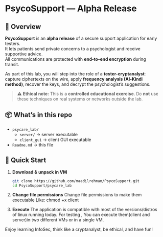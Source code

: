 # PsycoSupport — Alpha Release
## 📖 Overview

**PsycoSupport** is an **alpha release** of a secure support application for early testers.  
It lets patients send private concerns to a psychologist and receive supportive advice.  
All communications are protected with **end-to-end encryption** during transit.

As part of this lab, you will step into the role of a **tester-cryptanalyst**:  
capture ciphertexts on the wire, apply **frequency analysis (Al-Kindi method)**, recover the keys, and decrypt the psychologist’s suggestions.  

> ⚠️ **Ethical note:** This is a **controlled educational exercise**. Do **not** use these techniques on real systems or networks outside the lab.


## 📦 What’s in this repo

- `psycare_lab/`
  - `server/` → server executable
  - `client_gui` → client GUI executable
- `Readme.md` → this file

## 🚀 Quick Start

1. **Download & unpack in VM**
   ```bash
   git clone https://github.com/maadilrehman/PsycoSupport.git
   cd PsycoSupport/psycare_lab

2. **Change file permissions**
Change file permissions to make them executable
Like: chmod +x client

3. **Execute**
The application is compatible with most of the versions/distros of linux running today. For testing , You can execute them(client and server)in two different VMs or in a single VM.

Enjoy learning InfoSec, think like a cryptanalyst, be ethical, and have fun!
